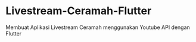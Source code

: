 # Livestream-Ceramah-Flutter
Membuat Aplikasi Livestream Ceramah menggunakan Youtube API dengan Flutter
